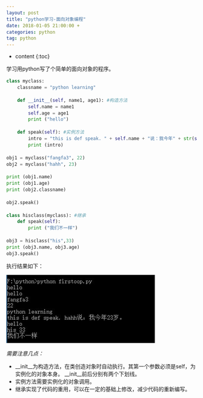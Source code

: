 ```yaml
---
layout: post
title: "python学习-面向对象编程"
date: 2018-01-05 21:00:00 +  
categories: python
tag: python
---
```

* content
{:toc}

学习用python写了个简单的面向对象的程序。

<!-- more -->

``` python
class myclass:
	classname = "python learning"

	def __init__(self, name1, age1): #构造方法
		self.name = name1
		self.age = age1
		print ("hello")

	def speak(self): #实例方法
		intro = "this is def speak. " + self.name + "说：我今年" + str(self.age) + "岁。" 
		print (intro)

obj1 = myclass("fangfa3", 22)
obj2 = myclass("hahh", 23)

print (obj1.name)
print (obj1.age)
print (obj2.classname)

obj2.speak()

class hisclass(myclass): #继承
	def speak(self):
		print ("我们不一样")

obj3 = hisclass("his",33)
print (obj3.name, obj3.age)
obj3.speak()
```

执行结果如下：

![first_oop.jpg](https://github.com/fangfa3/fangfa3.github.io/blob/master/styles/images/python/first_oop.jpg?raw=true)

*需要注意几点：*

- \_\_init\_\_为构造方法，在类创造对象时自动执行。其第一个参数必须是self，为实例化的对象本身。 \_\_init\_\_前后分别有两个下划线。
- 实例方法需要实例化的对象调用。
- 继承实现了代码的重用，可以在一定的基础上修改，减少代码的重新编写。